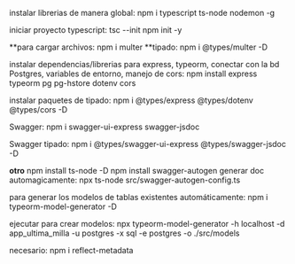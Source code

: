 instalar librerias de manera global:
npm i typescript ts-node nodemon -g

iniciar proyecto typescript:
tsc --init
npm init -y

**para cargar archivos: npm i multer
**tipado: npm i @types/multer -D

instalar dependencias/librerias para express, typeorm, conectar con la bd Postgres, variables de entorno, manejo de cors:
npm install express typeorm pg pg-hstore dotenv cors

instalar paquetes de tipado:
npm i @types/express @types/dotenv @types/cors -D

Swagger: npm i swagger-ui-express swagger-jsdoc

Swagger tipado: npm i @types/swagger-ui-express @types/swagger-jsdoc -D

****otro****
npm install ts-node -D
npm install swagger-autogen
generar doc automagicamente:
npx ts-node src/swagger-autogen-config.ts

para generar los modelos de tablas existentes automáticamente:
npm i typeorm-model-generator -D

ejecutar para crear modelos:
npx typeorm-model-generator -h localhost -d app_ultima_milla -u postgres -x sql -e postgres -o ./src/models

necesario:
npm i reflect-metadata
